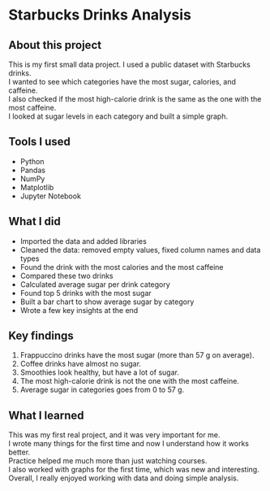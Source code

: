 # Starbucks Drinks Analysis

## About this project
This is my first small data project. I used a public dataset with Starbucks drinks.  
I wanted to see which categories have the most sugar, calories, and caffeine.  
I also checked if the most high-calorie drink is the same as the one with the most caffeine.  
I looked at sugar levels in each category and built a simple graph.

## Tools I used
- Python
- Pandas
- NumPy
- Matplotlib
- Jupyter Notebook

## What I did
- Imported the data and added libraries
- Cleaned the data: removed empty values, fixed column names and data types
- Found the drink with the most calories and the most caffeine
- Compared these two drinks
- Calculated average sugar per drink category
- Found top 5 drinks with the most sugar
- Built a bar chart to show average sugar by category
- Wrote a few key insights at the end

## Key findings
1. Frappuccino drinks have the most sugar (more than 57 g on average).
2. Coffee drinks have almost no sugar.
3. Smoothies look healthy, but have a lot of sugar.
4. The most high-calorie drink is not the one with the most caffeine.
5. Average sugar in categories goes from 0 to 57 g.

## What I learned
This was my first real project, and it was very important for me.  
I wrote many things for the first time and now I understand how it works better.  
Practice helped me much more than just watching courses.  
I also worked with graphs for the first time, which was new and interesting.  
Overall, I really enjoyed working with data and doing simple analysis.
